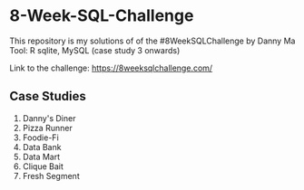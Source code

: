 # 8-Week-SQL-Challenge
This repository is my solutions of of the #8WeekSQLChallenge by Danny Ma
Tool: R sqlite, MySQL (case study 3 onwards)

Link to the challenge: 
https://8weeksqlchallenge.com/

## Case Studies
1. Danny's Diner
2. Pizza Runner
3. Foodie-Fi
4. Data Bank
5. Data Mart
6. Clique Bait
7. Fresh Segment
